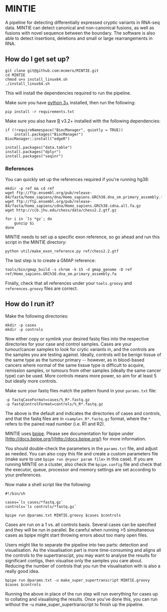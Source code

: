 # MINTIE #

A pipeline for detecting differentially expressed cryptic variants in RNA-seq data. MINTIE can detect canonical and non-canonical fusions, as well as fusions with novel sequence between the boundary. The software is also able to detect insertions, deletions and small or large rearrangements in RNA. 

## How do I get set up? ##

```
git clone git@github.com:mcmero/MINTIE.git
cd MINTIE
chmod u+x install_linux64.sh
./install_linux64.sh
```

This will install the dependencies required to run the pipeline. 

Make sure you have [python 3+](https://www.python.org/downloads/) installed, then run the following:

```
pip install -r requirements.txt
```

Make sure you also have [R](https://www.r-project.org/) v3.2+ installed with the following dependencies:

```
if (!requireNamespace("BiocManager", quietly = TRUE))
    install.packages("BiocManager")
BiocManager::install("edgeR")

install.packages("data.table")
install.packages("dplyr")
install.packages("seqinr")
```

### References ###

You can quickly set up the references required if you're running hg38:

```
mkdir -p ref && cd ref
wget ftp://ftp.ensembl.org/pub/release-84/fasta/homo_sapiens/dna/Homo_sapiens.GRCh38.dna_sm.primary_assembly.fa.gz
wget ftp://ftp.ensembl.org/pub/release-84/fasta/homo_sapiens/cdna/Homo_sapiens.GRCh38.cdna.all.fa.gz
wget http://ccb.jhu.edu/chess/data/chess2.2.gtf.gz

for i in `ls *gz`; do 
	gunzip $i
done
```

MINTIE needs to set up a specific exon reference, so go ahead and run this script in the MINTIE directory:

```
python util/make_exon_reference.py ref/chess2.2.gtf
```

The last step is to create a GMAP reference:

```
tools/bin/gmap_build -s chrom -k 15 -d gmap_genome -D ref ref/Homo_sapiens.GRCh38.dna_sm.primary_assembly.fa
```

Finally, check that all references under your `tools.groovy` and `references.groovy` files are correct.

## How do I run it? ##

Make the following directories:

```
mkdir -p cases
mkdir -p controls
```

Now either copy or symlink your desired fastq files into the respective directories for your case and control samples. Cases are your tumour/cancer samples to look for crytic variants in, and the controls are the samples you are testing against. Ideally, controls will be benign tissue of the same type as the tumour primary -- however, as in blood-based cancers where normal of the same tissue type is difficult to acquire, remission samples, or tumours from other samples (ideally the same cancer type) can be used. More controls means more power, so aim for at least 5 but ideally more controls. 

Make sure your fastq files match the pattern found in your `params.txt` file: 

```
-p fastqCaseFormat=cases/%_R*.fastq.gz
-p fastqControlFormat=controls/%_R*.fastq.gz
```

The above is the default and indicates the directories of cases and controls, and that the fastq files are in `<sample>_R*.fastq.gz` format, where the `*` refers to the paired read number (i.e. R1 and R2). 

MINTIE uses [bpipe](https://github.com/ssadedin/bpipe). Please see documentation for bpipe under [http://docs.bpipe.org/](http://docs.bpipe.org/) for more information. 

You should double-check the parameters in the `params.txt` file, and adjust as needed. You can also copy this file and create a custom parameters file (make sure to use `bpipe run @<your param file>` in this case). If you are running MINTIE on a cluster, also check the `bpipe.config` file and check that the executor, queue, processor and memory settings are set according to your preferences.

Now make a shell script like the following:

```
#!/bin/sh

cases=`ls cases/*fastq.gz`
controls=`ls controls/*fastq.gz`

bpipe run @params.txt MINTIE.groovy $cases $controls
```

Cases are run on a 1 vs. all controls basis. Several cases can be specified and they will be run in parallel. Be careful when running >5 simultaneous cases as bpipe might start throwing errors about too many open files. 


Users might like to separate the pipeline into two parts: detection and visualisation. As the visualisation part is more time-consuming and aligns all the controls to the supertranscipt, you may want to analyse the results for significant contigs, then visualise only the samples you care about. Reducing the number of controls that you run the visualisation with is also a really good idea.

```
bpipe run @params.txt -u make_super_supertranscript MINTIE.groovy $cases $controls
```

Running the above in place of the run step will run everything for cases up to collating and visualising the results. Once you've done this, you can run without the -u make_super_supertranscript to finish up the pipeline.
